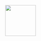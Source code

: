 
<div id="header" align="center">
  <img src="[https://media.giphy.com/media/M9gbBd9nbDrOTu1Mqx/giphy.gif](https://giphy.com/stickers/transparent-5eLDrEaRGHegx2FeF2/fullscreen)" width="100"/>
</div>
